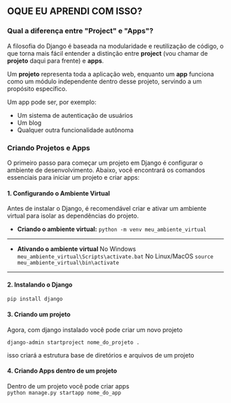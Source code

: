 ## **OQUE EU APRENDI COM ISSO?**

### Qual a diferença entre "Project" e "Apps"?  

A filosofia do Django é baseada na modularidade e reutilização de código, o que torna mais fácil entender a distinção entre **project** (vou chamar de **projeto** daqui para frente) e **apps**.  

Um **projeto** representa toda a aplicação web, enquanto um **app** funciona como um módulo independente dentro desse projeto, servindo a um propósito específico.  

Um app pode ser, por exemplo:  
- Um sistema de autenticação de usuários  
- Um blog  
- Qualquer outra funcionalidade autônoma  


### Criando Projetos e Apps

O primeiro passo para começar um projeto em Django é configurar o ambiente de desenvolvimento. Abaixo, você encontrará os comandos essenciais para iniciar um projeto e criar apps:

#### 1. Configurando o Ambiente Virtual
Antes de instalar o Django, é recomendável criar e ativar um ambiente virtual para isolar as dependências do projeto.
- **Criando o ambiente virtual:**
 `python -m venv meu_ambiente_virtual`
 - - -
- **Ativando o ambiente virtual**
 No Windows
 `meu_ambiente_virtual\Scripts\activate.bat`
 No Linux/MacOS
 `source meu_ambiente_virtual\bin\activate`
 - - -
 ####  2. Instalando o Django 
 `pip install django`
 #### 3. Criando um projeto
 Agora, com django instalado você pode criar um novo projeto
 
 `django-admin startproject nome_do_projeto .`
 
 isso criará a estrutura base de diretórios e arquivos de um projeto
 #### 4. Criando Apps dentro de um projeto
 Dentro de um projeto você pode criar apps<br>
 `python manage.py startapp nome_do_app`